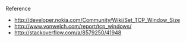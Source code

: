 


Reference

 - http://developer.nokia.com/Community/Wiki/Set_TCP_Window_Size
 - http://www.vonwelch.com/report/tcp_windows/
 - http://stackoverflow.com/a/8579250/41948